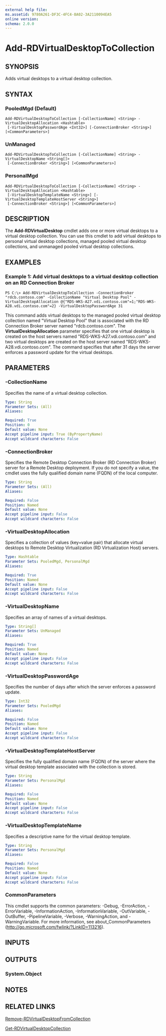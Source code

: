 ```yaml
---
external help file: 
ms.assetid: 9780A261-DF3C-4FC4-8A02-3A2110094EA5
online version: 
schema: 2.0.0
---
```


# Add-RDVirtualDesktopToCollection

## SYNOPSIS
Adds virtual desktops to a virtual desktop collection.

## SYNTAX

### PooledMgd (Default)
```
Add-RDVirtualDesktopToCollection [-CollectionName] <String> -VirtualDesktopAllocation <Hashtable>
 [-VirtualDesktopPasswordAge <Int32>] [-ConnectionBroker <String>] [<CommonParameters>]
```

### UnManaged
```
Add-RDVirtualDesktopToCollection [-CollectionName] <String> -VirtualDesktopName <String[]>
 [-ConnectionBroker <String>] [<CommonParameters>]
```

### PersonalMgd
```
Add-RDVirtualDesktopToCollection [-CollectionName] <String> -VirtualDesktopAllocation <Hashtable>
 [-VirtualDesktopTemplateName <String>] [-VirtualDesktopTemplateHostServer <String>]
 [-ConnectionBroker <String>] [<CommonParameters>]
```

## DESCRIPTION
The **Add-RDVirtualDesktop** cmdlet adds one or more virtual desktops to a virtual desktop collection.
You can use this cmdlet to add virtual desktops to personal virtual desktop collections, managed pooled virtual desktop collections, and unmanaged pooled virtual desktop collections.

## EXAMPLES

### Example 1: Add virtual desktops to a virtual desktop collection on an RD Connection Broker
```
PS C:\> Add-RDVirtualDesktopToCollection -ConnectionBroker "rdcb.contoso.com" -CollectionName "Virtual Desktop Pool" -VirtualDesktopAllocation @{"RDS-WKS-A27.vdi.contoso.com"=1;"RDS-WKS-A28.vdi.contoso.com"=2} -VirtualDesktopPasswordAge 31
```

This command adds virtual desktops to the managed pooled virtual desktop collection named "Virtual Desktop Pool" that is associated with the RD Connection Broker server named "rdcb.contoso.com".
The **VirtualDesktopAllocation** parameter specifies that one virtual desktop is created on the host servers named "RDS-WKS-A27.vdi.contoso.com" and two virtual desktops are created on the host server named "RDS-WKS-A28.vdi.contoso.com".
The command specifies that after 31 days the server enforces a password update for the virtual desktops.

## PARAMETERS

### -CollectionName
Specifies the name of a virtual desktop collection.

```yaml
Type: String
Parameter Sets: (All)
Aliases: 

Required: True
Position: 0
Default value: None
Accept pipeline input: True (ByPropertyName)
Accept wildcard characters: False
```

### -ConnectionBroker
Specifies the Remote Desktop Connection Broker (RD Connection Broker) server for a Remote Desktop deployment.
If you do not specify a value, the cmdlet uses the fully qualified domain name (FQDN) of the local computer.

```yaml
Type: String
Parameter Sets: (All)
Aliases: 

Required: False
Position: Named
Default value: None
Accept pipeline input: False
Accept wildcard characters: False
```

### -VirtualDesktopAllocation
Specifies a collection of values (key=value pair) that allocate virtual desktops to Remote Desktop Virtualization (RD Virtualization Host) servers.

```yaml
Type: Hashtable
Parameter Sets: PooledMgd, PersonalMgd
Aliases: 

Required: True
Position: Named
Default value: None
Accept pipeline input: False
Accept wildcard characters: False
```

### -VirtualDesktopName
Specifies an array of names of a virtual desktops.

```yaml
Type: String[]
Parameter Sets: UnManaged
Aliases: 

Required: True
Position: Named
Default value: None
Accept pipeline input: False
Accept wildcard characters: False
```

### -VirtualDesktopPasswordAge
Specifies the number of days after which the server enforces a password update.

```yaml
Type: Int32
Parameter Sets: PooledMgd
Aliases: 

Required: False
Position: Named
Default value: None
Accept pipeline input: False
Accept wildcard characters: False
```

### -VirtualDesktopTemplateHostServer
Specifies the fully qualified domain name (FQDN) of the server where the virtual desktop template associated with the collection is stored.

```yaml
Type: String
Parameter Sets: PersonalMgd
Aliases: 

Required: False
Position: Named
Default value: None
Accept pipeline input: False
Accept wildcard characters: False
```

### -VirtualDesktopTemplateName
Specifies a descriptive name for the virtual desktop template.

```yaml
Type: String
Parameter Sets: PersonalMgd
Aliases: 

Required: False
Position: Named
Default value: None
Accept pipeline input: False
Accept wildcard characters: False
```

### CommonParameters
This cmdlet supports the common parameters: -Debug, -ErrorAction, -ErrorVariable, -InformationAction, -InformationVariable, -OutVariable, -OutBuffer, -PipelineVariable, -Verbose, -WarningAction, and -WarningVariable. For more information, see about_CommonParameters (http://go.microsoft.com/fwlink/?LinkID=113216).

## INPUTS

## OUTPUTS

### System.Object

## NOTES

## RELATED LINKS

[Remove-RDVirtualDesktopFromCollection](./Remove-RDVirtualDesktopFromCollection.md)

[Get-RDVirtualDesktopCollection](./Get-RDVirtualDesktopCollection.md)

